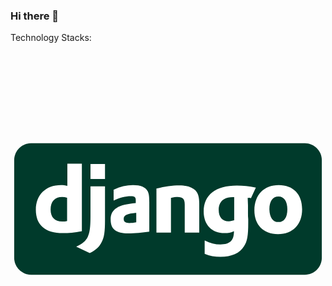 ### Hi there 👋


Technology Stacks:

<svg xmlns="http://www.w3.org/2000/svg" viewBox="0 0 128 128"><path fill="#003A2B" d="M126.5 83.8c0 3.8-3.1 6.9-6.9 6.9H8.4c-3.8 0-6.9-3.1-6.9-6.9V44.2c0-3.8 3.1-6.9 6.9-6.9h111.2c3.8 0 6.9 3.1 6.9 6.9v39.6z"/><path fill="#fff" d="M23 45.6h6V73c-3 .6-5.3.8-7.7.8-7.2 0-11-3.3-11-9.5 0-6 4-10 10.2-10 1 0 1.7.1 2.6.3v-9H23zm0 13.8c-.7-.2-1.3-.3-2-.3-3 0-4.7 1.8-4.7 5.1 0 3.2 1.7 4.9 4.7 4.9.7 0 1.2 0 2-.2v-9.5zm15.4-4.6v13.7c0 4.7-.3 7-1.4 9-1 1.9-2.2 3.1-4.8 4.4l-5.5-2.6c2.6-1.2 3.9-2.3 4.7-4 .8-1.7 1.1-3.7 1.1-8.8V54.8h5.9zm-5.9-9.1h5.9v6.1h-5.9v-6.1zM42 56.1c2.6-1.2 5.1-1.8 7.8-1.8 3 0 5 .8 5.9 2.4.5.9.7 2 .7 4.5v12c-2.7.4-6 .7-8.5.7-5 0-7.2-1.7-7.2-5.6 0-4.2 3-6.1 10.2-6.7v-1.3c0-1.1-.5-1.5-2-1.5-2.2 0-4.7.6-7 1.8v-4.5h.1zm9.2 9.4c-3.9.4-5.2 1-5.2 2.5 0 1.2.7 1.7 2.3 1.7.9 0 1.7-.1 2.8-.3v-3.9h.1zm8.1-9.8c3.5-.9 6.4-1.3 9.3-1.3 3 0 5.2.7 6.5 2 1.2 1.3 1.6 2.7 1.6 5.6v11.6h-5.9V62.2c0-2.3-.8-3.1-2.9-3.1-.8 0-1.5.1-2.7.4v14.1h-5.9V55.7zM79 76.8c2.1 1.1 4.2 1.6 6.3 1.6 3.9 0 5.5-1.6 5.5-5.3V73c-1.2.6-2.3.8-3.8.8-5.2 0-8.5-3.4-8.5-8.8 0-6.7 4.9-10.5 13.5-10.5 2.5 0 4.9.3 7.7.8l-2 4.3c-1.6-.3-.1 0-1.3-.2v.6l.1 2.5v3.2c0 .8 0 1.6.1 2.4v1.6c0 5.1-.4 7.5-1.7 9.4-1.8 2.9-5 4.3-9.6 4.3-2.3 0-4.3-.3-6.4-1.2v-5.4h.1zm11.8-17.6h-.6c-1.2 0-2.5.3-3.4.8-1.4.8-2.2 2.3-2.2 4.3 0 3 1.5 4.7 4.1 4.7.8 0 1.5-.2 2.2-.4v-9.4h-.1zm18.2-4.9c5.9 0 9.5 3.7 9.5 9.8 0 6.2-3.8 10.1-9.8 10.1-5.9 0-9.6-3.7-9.6-9.7.1-6.3 3.9-10.2 9.9-10.2zm-.1 15c2.3 0 3.6-1.9 3.6-5.2 0-3.2-1.3-5.2-3.6-5.2s-3.7 1.9-3.7 5.2c.1 3.4 1.4 5.2 3.7 5.2z"/></svg>
<!--
**justincamp1776/justincamp1776** is a ✨ _special_ ✨ repository because its `README.md` (this file) appears on your GitHub profile.

Here are some ideas to get you started:

- 🔭 I’m currently working on ...
- 🌱 I’m currently learning ...
- 👯 I’m looking to collaborate on ...
- 🤔 I’m looking for help with ...
- 💬 Ask me about ...
- 📫 How to reach me: ...
- 😄 Pronouns: ...
- ⚡ Fun fact: ...
-->
